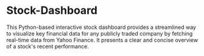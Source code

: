 # Stock-Dashboard
This Python-based interactive stock dashboard provides a streamlined way to visualize key financial data for any publicly traded company by fetching real-time data from Yahoo Finance. It presents a clear and concise overview of a stock's recent performance.
